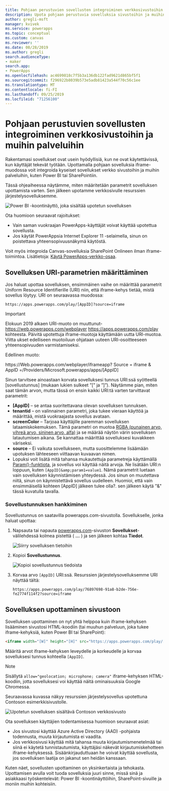 ```yaml
---
title: Pohjaan perustuvien sovellusten integroiminen verkkosivustoihin ja muihin palveluihin | Microsoft Docs
description: Upota pohjaan perustuvia sovelluksia sivustoihin ja muihin palveluihin.
author: gregli-msft
manager: kvivek
ms.service: powerapps
ms.topic: conceptual
ms.custom: canvas
ms.reviewer: ''
ms.date: 08/28/2019
ms.author: gregli
search.audienceType:
- maker
search.app:
- PowerApps
ms.openlocfilehash: ac4699818c7f5b3a136db122fad9621d865bf5f1
ms.sourcegitcommit: f296922b8039b573e5adb81423a544f70c56c1ee
ms.translationtype: MT
ms.contentlocale: fi-FI
ms.lasthandoff: 09/25/2019
ms.locfileid: "71256100"
---
```

# <a name="integrate-canvas-apps-into-websites-and-other-services"></a>Pohjaan perustuvien sovellusten integroiminen verkkosivustoihin ja muihin palveluihin
Rakentamasi sovellukset ovat usein hyödyllisiä, kun ne ovat käytettävissä, kun käyttäjät tekevät työtään. Upottamalla pohjaan sovelluksia iframe-muodossa voit integroida kyseiset sovellukset verkko sivustoihin ja muihin palveluihin, kuten Power BI tai SharePointiin.

Tässä ohjeaiheessa näytämme, miten määritetään parametrit sovelluksen upottamista varten. Sen jälkeen upotamme verkkosivulle resurssien järjestelysovelluksemme.

![Power BI -koontinäyttö, joka sisältää upotetun sovelluksen](./media/embed-apps-dev/embed-dashboard.png)

Ota huomioon seuraavat rajoitukset:

- Vain saman vuokraajan PowerApps-käyttäjät voivat käyttää upotettua sovellusta.
- Jos käytät PowerAppsia Internet Explorer 11 -selaimella, sinun on poistettava yhteensopivuusnäkymä käytöstä.

Voit myös integroida Canvas-sovelluksia SharePoint Onlineen ilman iframe-toimintoa. Lisätietoja: [Käytä PowerApps-verkko-osaa](https://support.office.com/article/use-the-powerapps-web-part-6285f05e-e441-408a-99d7-aa688195cd1c).

## <a name="set-uri-parameters-for-your-app"></a>Sovelluksen URI-parametrien määrittäminen
Jos haluat upottaa sovelluksen, ensimmäinen vaihe on määrittää parametrit Uniform Resource Identifierille (URI) niin, että iframe-kehys tietää, mistä sovellus löytyy. URI on seuraavassa muodossa:

```
https://apps.powerapps.com/play/[AppID]?source=iframe
```

> [!IMPORTANT]
> Elokuun 2019 alkaen URI-muoto on muuttunut- https://web.powerapps.com/webplayer https://apps.powerapps.com/play kohteesta. Päivitä upotettuja iframe-muotoja käyttämään uutta URI-muotoa. Viitta ukset edelliseen muotoiluun ohjataan uuteen URI-osoitteeseen yhteensopivuuden varmistamiseksi.
>
> Edellinen muoto:
> 
> https\://Web.powerapps.com/webplayer/iframeapp? Source = iframe & AppID =/Providers/Microsoft.powerapps/apps/[AppID]

Sinun tarvitsee ainoastaan korvata sovelluksesi tunnus URI:ssä syötteellä [sovellustunnus] (mukaan lukien sulkeet ”[” ja ”]”). Näytämme pian, miten saat tämän arvon, mutta tässä on ensin kaikki URI:tä varten tarvittavat parametrit:

* **[AppID]** – se antaa suoritettavana olevan sovelluksen tunnuksen.
* **tenantid** – on valinnainen parametri, joka tukee vieraan käyttöä ja määrittää, mistä vuokraajasta sovellus avataan. 
* **screenColor** – Tarjoaa käyttäjille paremman sovelluksen lataamiskokemuksen. Tämä parametri on muotoa [RGBA (punainen arvo, vihreä arvo, sininen arvo, alfa)](../canvas-apps/functions/function-colors.md) ja se määrää näytön värin sovelluksen latautumisen aikana. Se kannattaa määrittää sovelluksesi kuvakkeen väriseksi.
* **source** – Ei vaikuta sovellukseen, mutta suosittelemme lisäämään upotuksen lähteeseen viittaavan kuvaavan nimen.
* Lopuksi voit lisätä mitä tahansa mukautettuja parametreja käyttämällä [Param()-funktiota](../canvas-apps/functions/function-param.md), ja sovellus voi käyttää näitä arvoja. Ne lisätään URI:n loppuun, kuten `[AppID]&amp;param1=value1`. Nämä parametrit luetaan vain sovelluksen käynnistämisen yhteydessä. Jos sinun on muutettava niitä, sinun on käynnistettävä sovellus uudelleen. Huomioi, että vain ensimmäisellä kohteen [AppID] jälkeen tulee olla?. sen jälkeen käytä "&" tässä kuvatulla tavalla. 

### <a name="get-the-app-id"></a>Sovellustunnuksen hankkiminen
Sovellustunnus on saatavilla powerapps.com-sivustolla. Sovellukselle, jonka haluat upottaa:

1. Napsauta tai napauta [powerapps.com](https://powerapps.microsoft.com)-sivuston **Sovellukset**-välilehdessä kolmea pistettä ( **...** ) ja sen jälkeen kohtaa **Tiedot**.
   
    ![Siirry sovelluksen tietoihin](./media/embed-apps-dev/details.png)
1. Kopioi **Sovellustunnus**.
   
    ![Kopioi sovellustunnus tiedoista](./media/embed-apps-dev/app-id.png)
1. Korvaa arvo `[AppID]` URI:ssä. Resurssien järjestelysovelluksemme URI näyttää tältä:
   
    ```
    https://apps.powerapps.com/play/76897698-91a8-b2de-756e-fe2774f114f2?source=iframe
    ```

## <a name="embed-your-app-in-a-website"></a>Sovelluksen upottaminen sivustoon
Sovelluksen upottaminen on nyt yhtä helppoa kuin iframe-kehyksen lisääminen sivustosi HTML-koodiin (tai muuhun palveluun, joka tukee iframe-kehyksiä, kuten Power BI tai SharePoint):

```html
<iframe width="[W]" height="[H]" src="https://apps.powerapps.com/play/[AppID]?source=website&screenColor=rgba(165,34,55,1)" allow="geolocation; microphone; camera"/>
```

Määritä arvot iframe-kehyksen leveydelle ja korkeudelle ja korvaa sovelluksesi tunnus kohteella `[AppID]`.

> [!NOTE]
> Sisällytä `allow="geolocation; microphone; camera"` iframe-kehyksen HTML-koodiin, jotta sovelluksesi voi käyttää näitä ominaisuuksia Google Chromessa.

Seuraavassa kuvassa näkyy resurssien järjestelysovellus upotettuna Contoson esimerkkisivustolle.

![Upotetun sovelluksen sisältävä Contoson verkkosivusto](./media/embed-apps-dev/contoso-website.png)

Ota sovelluksen käyttäjien todentamisessa huomioon seuraavat asiat:

- Jos sivustosi käyttää Azure Active Directory (AAD) -pohjaista todennusta, muuta kirjautumista ei vaadita.
- Jos verkkosivusi käyttää mitä tahansa muuta kirjautumismenetelmää tai siinä ei käytetä tunnistautumista, käyttäjäsi näkevät kirjautumiskehotteen iframe-kehyksessä. Sisäänkirjauduttuaan he voivat käyttää sovellusta, jos sovelluksen laatija on jakanut sen heidän kanssaan.

Kuten näet, sovellusten upottaminen on yksinkertaista ja tehokasta. Upottamisen avulla voit tuoda sovelluksia juuri sinne, missä sinä ja asiakkaasi työskentelevät: Power BI -koontinäyttöihin, SharePoint-sivuille ja moniin muihin kohteisiin.
